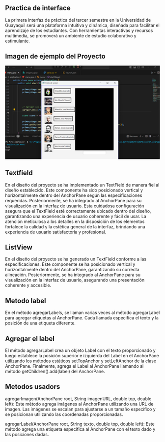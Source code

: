 ## Practica de interface

La primera interfaz de práctica del tercer semestre en la Universidad de Guayaquil será una plataforma intuitiva y dinámica, diseñada para facilitar el aprendizaje de los estudiantes. Con herramientas interactivas y recursos multimedia, se promoverá un ambiente de estudio colaborativo y estimulante. 

## Imagen de ejemplo del Proyecto
![Captura de Pantalla de la Aplicación](https://github.com/AlvaradoTrivino/proyecto/blob/main/Captura%20de%20pantalla%20(126).png)

## Textfield
En el diseño del proyecto se ha implementado un TextField de manera fiel al diseño establecido. Este componente ha sido posicionado vertical y horizontalmente dentro del AnchorPane según las especificaciones requeridas. Posteriormente, se ha integrado al AnchorPane para su visualización en la interfaz de usuario. Esta cuidadosa configuración asegura que el TextField esté correctamente ubicado dentro del diseño, garantizando una experiencia de usuario coherente y fácil de usar. La atención meticulosa a los detalles en la disposición de los elementos fortalece la calidad y la estética general de la interfaz, brindando una experiencia de usuario satisfactoria y profesional.

##   ListView
En el diseño del proyecto se ha generado un TextField conforme a las especificaciones. Este componente se ha posicionado vertical y horizontalmente dentro del AnchorPane, garantizando su correcta alineación. Posteriormente, se ha integrado al AnchorPane para su visualización en la interfaz de usuario, asegurando una presentación coherente y accesible.

## Metodo label
En el método agregarLabels, se llaman varias veces al método agregarLabel para agregar etiquetas al AnchorPane. Cada llamada especifica el texto y la posición de una etiqueta diferente.

## Agregar el label
El método agregarLabel crea un objeto Label con el texto proporcionado y luego establece la posición superior e izquierda del Label en el AnchorPane utilizando los métodos estáticos setTopAnchor y setLeftAnchor de la clase AnchorPane. Finalmente, agrega el Label al AnchorPane llamando al método getChildren().add(label) del AnchorPane.

## Metodos usadors

agregarImagen(AnchorPane root, String imagenURL, double top, double left): 
Este método agrega imágenes al AnchorPane utilizando una URL de imagen. Las imágenes se escalan para ajustarse a un tamaño específico y se posicionan utilizando las coordenadas proporcionadas.

agregarLabel(AnchorPane root, String texto, double top, double left): 
Este método agrega una etiqueta específica al AnchorPane con el texto dado y las posiciones dadas.


